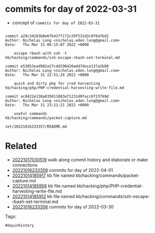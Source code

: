 # commits for day of 2022-03-31

- concept of `commits for day of 2022-03-31`

```

commit a29c34283b8e6fb427f172c29f531d3c8f0afbd2
Author: Nicholas Long <nicholas.eden.long@gmail.com>
Date:   Thu Mar 31 06:15:07 2022 +0000

    escape rbash with ssh -t
kb/hacking/commands/ssh-escape-rbash-set-terminal.md

commit e53853ead982a27cdd290420add7dece137a2b80
Author: Nicholas Long <nicholas.eden.long@gmail.com>
Date:   Thu Mar 31 22:51:24 2022 +0000

    quick and dirty php for cred harvesting
kb/hacking/php/PHP-credential-harvesting-write-file.md

commit ac8422e138a835011083ef1231d0facc6f23769d
Author: Nicholas Long <nicholas.eden.long@gmail.com>
Date:   Thu Mar 31 23:21:21 2022 +0000

    useful commands
kb/hacking/commands/packet-capture.md
```

` zet/20221016233357/README.md `

# Related

- [20221017030519](/zet/20221017030519/README.md) walk along commit history and elaborate or make connections
- [20221016233359](/zet/20221016233359/README.md) commits for day of 2022-04-01
- [20221014185917](/zet/20221014185917/README.md) kb file named kb/hacking/commands/packet-capture.md
- [20221014185956](/zet/20221014185956/README.md) kb file named kb/hacking/php/PHP-credential-harvesting-write-file.md
- [20221014185912](/zet/20221014185912/README.md) kb file named kb/hacking/commands/ssh-escape-rbash-set-terminal.md
- [20221016233356](/zet/20221016233356/README.md) commits for day of 2022-03-30

Tags:

    #dayinhistory
